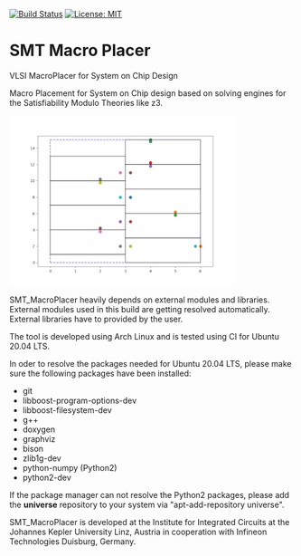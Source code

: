 [![Build Status](https://travis-ci.com/gledr/SMT_MacroPlacer.svg?branch=master)](https://travis-ci.com/gledr/SMT_MacroPlacer)
[![License: MIT](https://img.shields.io/badge/License-MIT-yellow.svg)](https://opensource.org/licenses/MIT)
# SMT Macro Placer
VLSI MacroPlacer for System on Chip Design

Macro Placement for System on Chip design based on solving engines for the Satisfiability Modulo Theories  like z3. 

![](./06_doc/placement_inverter_chain_0_shrink.png)

SMT_MacroPlacer heavily depends on external modules and libraries. External modules used in this build are getting resolved automatically. External libraries have to provided by the user.



The tool is developed using Arch Linux and is tested using CI for Ubuntu 20.04 LTS.

In oder to resolve the packages needed for Ubuntu 20.04 LTS, please make sure the following packages have been installed:

- git
- libboost-program-options-dev
- libboost-filesystem-dev
- g++
- doxygen
- graphviz
- bison
- zlib1g-dev
- python-numpy (Python2)
- python2-dev

If the package manager can not resolve the Python2 packages, please add the **universe** repository to your system via "apt-add-repository universe".



SMT_MacroPlacer is developed at the Institute for Integrated Circuits at the Johannes Kepler University Linz, Austria in cooperation with Infineon Technologies Duisburg, Germany.

